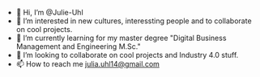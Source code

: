 - 👋 Hi, I’m @Julie-Uhl
- 👀 I’m interested in new cultures, interessting people and to collaborate on cool projects.
- 🌱 I’m currently learning for my master degree "Digital Business Management and Engineering M.Sc."
- 💞️ I’m looking to collaborate on cool projects and Industry 4.0 stuff.
- 📫 How to reach me julia.uhl14@gmail.com

<!---
Julie-Uhl/Julie-Uhl is a ✨ special ✨ repository because its `README.md` (this file) appears on your GitHub profile.
You can click the Preview link to take a look at your changes.
--->
